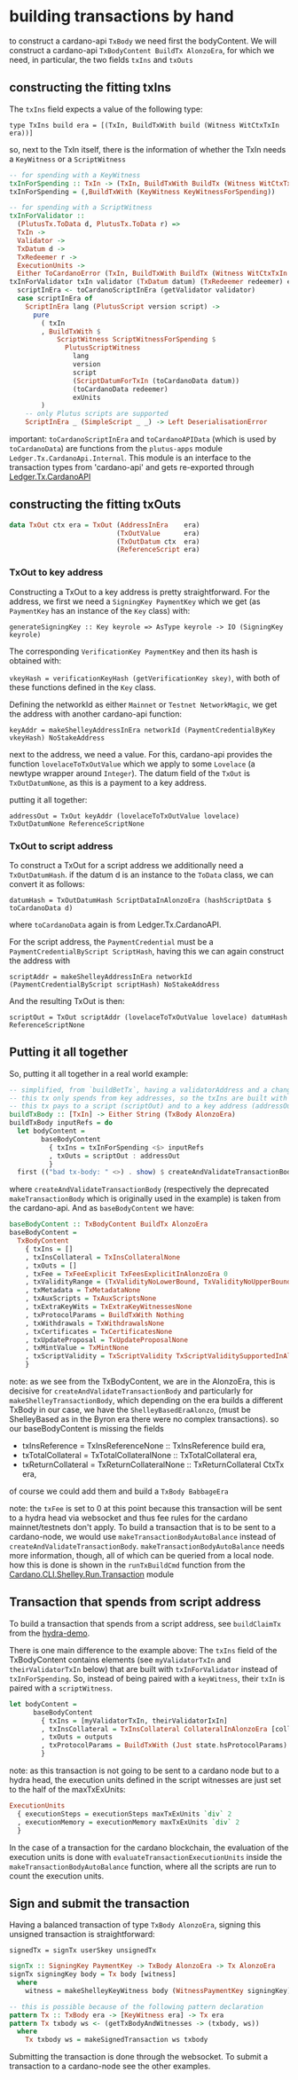 # building transactions by hand

to construct a cardano-api `TxBody` we need first the bodyContent. We will construct a cardano-api `TxBodyContent BuildTx AlonzoEra`, for which we need, in particular, the two fields `txIns` and `txOuts`

## constructing the fitting txIns

The `txIns` field expects a value of the following type:

`type TxIns build era = [(TxIn, BuildTxWith build (Witness WitCtxTxIn era))]`

so, next to the TxIn itself, there is the information of whether the TxIn needs a `KeyWitness` or a `ScriptWitness`

```haskell
-- for spending with a KeyWitness
txInForSpending :: TxIn -> (TxIn, BuildTxWith BuildTx (Witness WitCtxTxIn era))
txInForSpending = (,BuildTxWith (KeyWitness KeyWitnessForSpending))

-- for spending with a ScriptWitness
txInForValidator ::
  (PlutusTx.ToData d, PlutusTx.ToData r) =>
  TxIn ->
  Validator ->
  TxDatum d ->
  TxRedeemer r ->
  ExecutionUnits ->
  Either ToCardanoError (TxIn, BuildTxWith BuildTx (Witness WitCtxTxIn AlonzoEra))
txInForValidator txIn validator (TxDatum datum) (TxRedeemer redeemer) exUnits = do
  scriptInEra <- toCardanoScriptInEra (getValidator validator)
  case scriptInEra of
    ScriptInEra lang (PlutusScript version script) ->
      pure
        ( txIn
        , BuildTxWith $
            ScriptWitness ScriptWitnessForSpending $
              PlutusScriptWitness
                lang
                version
                script
                (ScriptDatumForTxIn (toCardanoData datum))
                (toCardanoData redeemer)
                exUnits
        )
    -- only Plutus scripts are supported
    ScriptInEra _ (SimpleScript _ _) -> Left DeserialisationError
```

important: `toCardanoScriptInEra` and `toCardanoAPIData` (which is used by `toCardanoData`) are functions from the `plutus-apps` module `Ledger.Tx.CardanoApi.Internal`. This module is an interface to the transaction types from 'cardano-api' and gets re-exported through [Ledger.Tx.CardanoAPI](https://github.com/input-output-hk/plutus-apps/blob/main/plutus-ledger/src/Ledger/Tx/CardanoAPI.hs)

## constructing the fitting txOuts

```haskell
data TxOut ctx era = TxOut (AddressInEra    era)
                           (TxOutValue      era)
                           (TxOutDatum ctx  era)
                           (ReferenceScript era)
```

### TxOut to key address

Constructing a TxOut to a key address is pretty straightforward. For the address, we first we need a `SigningKey PaymentKey` which we get (as `PaymentKey` has an instance of the `Key` class) with:

`generateSigningKey :: Key keyrole => AsType keyrole -> IO (SigningKey keyrole)`

The corresponding `VerificationKey PaymentKey` and then its hash is obtained with:

`vkeyHash = verificationKeyHash (getVerificationKey skey)`, with both of these functions defined in the `Key` class.

Defining the networkId as either `Mainnet` or `Testnet NetworkMagic`, we get the address with another cardano-api function:

`keyAddr = makeShelleyAddressInEra networkId (PaymentCredentialByKey vkeyHash) NoStakeAddress`

next to the address, we need a value. For this, cardano-api provides the function `lovelaceToTxOutValue` which we apply to some `Lovelace` (a newtype wrapper around `Integer`).
The datum field of the `TxOut` is `TxOutDatumNone`, as this is a payment to a key address.

putting it all together:

`addressOut = TxOut keyAddr (lovelaceToTxOutValue lovelace) TxOutDatumNone ReferenceScriptNone`

### TxOut to script address

To construct a TxOut for a script address we additionally need a `TxOutDatumHash`. if the datum d is an instance to the `ToData` class, we can convert it as follows:

`datumHash = TxOutDatumHash ScriptDataInAlonzoEra (hashScriptData $ toCardanoData d)`

where `toCardanoData` again is from Ledger.Tx.CardanoAPI.

For the script address, the `PaymentCredential` must be a `PaymentCredentialByScript ScriptHash`, having this we can again construct the address with

`scriptAddr = makeShelleyAddressInEra networkId (PaymentCredentialByScript scriptHash) NoStakeAddress`

And the resulting TxOut is then:

`scriptOut = TxOut scriptAddr (lovelaceToTxOutValue lovelace) datumHash ReferenceScriptNone`

## Putting it all together

So, putting it all together in a real world example:

```haskell
-- simplified, from `buildBetTx`, having a validatorAddress and a changeAddress
-- this tx only spends from key addresses, so the txIns are built with `txInForSpending`
-- this tx pays to a script (scriptOut) and to a key address (addressOut)
buildTxBody :: [TxIn] -> Either String (TxBody AlonzoEra)
buildTxBody inputRefs = do
  let bodyContent =
        baseBodyContent
          { txIns = txInForSpending <$> inputRefs
          , txOuts = scriptOut : addressOut
          }
  first (("bad tx-body: " <>) . show) $ createAndValidateTransactionBody bodyContent
```

where `createAndValidateTransactionBody` (respectively the deprecated `makeTransactionBody` which is originally used in the example) is taken from the cardano-api. And as `baseBodyContent` we have:

```haskell
baseBodyContent :: TxBodyContent BuildTx AlonzoEra
baseBodyContent =
  TxBodyContent
    { txIns = []
    , txInsCollateral = TxInsCollateralNone
    , txOuts = []
    , txFee = TxFeeExplicit TxFeesExplicitInAlonzoEra 0
    , txValidityRange = (TxValidityNoLowerBound, TxValidityNoUpperBound ValidityNoUpperBoundInAlonzoEra)
    , txMetadata = TxMetadataNone
    , txAuxScripts = TxAuxScriptsNone
    , txExtraKeyWits = TxExtraKeyWitnessesNone
    , txProtocolParams = BuildTxWith Nothing
    , txWithdrawals = TxWithdrawalsNone
    , txCertificates = TxCertificatesNone
    , txUpdateProposal = TxUpdateProposalNone
    , txMintValue = TxMintNone
    , txScriptValidity = TxScriptValidity TxScriptValiditySupportedInAlonzoEra ScriptValid
    }
```

note: as we see from the TxBodyContent, we are in the AlonzoEra, this is decisive for `createAndValidateTransactionBody` and particularly for `makeShelleyTransactionBody`, which depending on the era builds a different TxBody
in our case, we have the `ShelleyBasedEraAlonzo`, (must be ShelleyBased as in the Byron era there were no complex transactions). so our baseBodyContent is missing the fields 

- txInsReference =  TxInsReferenceNone        :: TxInsReference build era,
- txTotalCollateral = TxTotalCollateralNone   :: TxTotalCollateral era,
- txReturnCollateral = TxReturnCollateralNone :: TxReturnCollateral CtxTx era,

of course we could add them and build a `TxBody BabbageEra`

note: the `txFee` is set to 0 at this point because this transaction will be sent to a hydra head via websocket and thus fee rules for the cardano mainnet/testnets don't apply. To build a transaction that is to be sent to a cardano-node, we would use `makeTransactionBodyAutoBalance` instead of `createAndValidateTransactionBody`. `makeTransactionBodyAutoBalance` needs more information, though, all of which can be queried from a local node. how this is done is shown in the `runTxBuildCmd` function from the [Cardano.CLI.Shelley.Run.Transaction](https://github.com/input-output-hk/cardano-node/blob/master/cardano-cli/src/Cardano/CLI/Shelley/Run/Transaction.hs) module

## Transaction that spends from script address

To build a transaction that spends from a script address, see `buildClaimTx` from the [hydra-demo](https://github.com/mlabs-haskell/hydra-demo/blob/master/src/HydraRPS/App.hs). 

There is one main difference to the example above: The `txIns` field of the TxBodyContent contains elements (see `myValidatorTxIn` and `theirValidatorTxIn` below) that are built with `txInForValidator` instead of `txInForSpending`. So, instead of being paired with a `keyWitness`, their `txIn` is paired with a `scriptWitness`.

```haskell
let bodyContent =
      baseBodyContent
        { txIns = [myValidatorTxIn, theirValidatorIxIn]
        , txInsCollateral = TxInsCollateral CollateralInAlonzoEra [collateralTxIn]
        , txOuts = outputs
        , txProtocolParams = BuildTxWith (Just state.hsProtocolParams)
        }
```

note: as this transaction is not going to be sent to a cardano node but to a hydra head, the execution units defined in the script witnesses are just set to the half of the maxTxExUnits: 

```haskell
ExecutionUnits
  { executionSteps = executionSteps maxTxExUnits `div` 2
  , executionMemory = executionMemory maxTxExUnits `div` 2
  }
```

In the case of a transaction for the cardano blockchain, the evaluation of the execution units is done with `evaluateTransactionExecutionUnits` inside the `makeTransactionBodyAutoBalance` function, where all the scripts are run to count the execution units.

## Sign and submit the transaction

Having a balanced transaction of type `TxBody AlonzoEra`, signing this unsigned transaction is straightforward:

`signedTx = signTx userSkey unsignedTx`

```haskell
signTx :: SigningKey PaymentKey -> TxBody AlonzoEra -> Tx AlonzoEra
signTx signingKey body = Tx body [witness]
  where
    witness = makeShelleyKeyWitness body (WitnessPaymentKey signingKey)

-- this is possible because of the following pattern declaration
pattern Tx :: TxBody era -> [KeyWitness era] -> Tx era
pattern Tx txbody ws <- (getTxBodyAndWitnesses -> (txbody, ws))
  where
    Tx txbody ws = makeSignedTransaction ws txbody
```

Submitting the transaction is done through the websocket. To submit a transaction to a cardano-node see the other examples.
